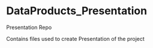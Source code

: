 # DataProducts_Presentation
Presentation Repo

Contains files used to create Presentation of the project
